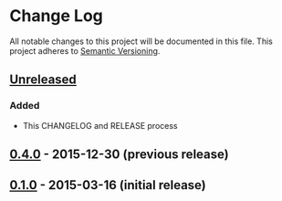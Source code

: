 # Change Log
All notable changes to this project will be documented in this file.
This project adheres to [Semantic Versioning](http://semver.org/).

## [Unreleased](https://github.com/porras/crul/compare/0.4.0...HEAD)
### Added
- This CHANGELOG and RELEASE process

## [0.4.0](https://github.com/porras/crul/tree/0.4.0) - 2015-12-30 (previous release)
## [0.1.0](https://github.com/porras/crul/tree/0.1.0) - 2015-03-16 (initial release)
